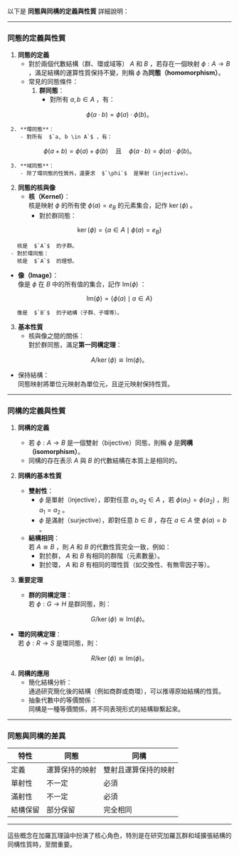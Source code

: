 以下是 **同態與同構的定義與性質** 詳細說明：  

---

### **同態的定義與性質**

1. **同態的定義**  
   - 對於兩個代數結構（群、環或域等）  $`A`$  和  $`B`$ ，若存在一個映射  $`\phi: A \to B`$ ，滿足結構的運算性質保持不變，則稱  $`\phi`$  為**同態（homomorphism）**。
   - 常見的同態條件：
     1. **群同態**：  
        - 對所有  $`a, b \in A`$ ，有：  
          
```math
\phi(a \cdot b) = \phi(a) \cdot \phi(b)。
```

     2. **環同態**：  
        - 對所有  $`a, b \in A`$ ，有：  
          
```math
\phi(a + b) = \phi(a) + \phi(b) \quad \text{且} \quad \phi(a \cdot b) = \phi(a) \cdot \phi(b)。
```

     3. **域同態**：  
        - 除了環同態的性質外，還要求  $`\phi`$  是單射（injective）。

2. **同態的核與像**  
   - **核（Kernel）**：  
     核是映射  $`\phi`$  的所有使  $`\phi(a) = e_B`$  的元素集合，記作  $`\ker(\phi)`$ 。  
     - 對於群同態：  
       
```math
\ker(\phi) = \{a \in A \mid \phi(a) = e_B\}
```

       核是  $`A`$  的子群。
     - 對於環同態：  
       核是  $`A`$  的理想。
   - **像（Image）**：  
     像是  $`\phi`$  在  $`B`$  中的所有值的集合，記作  $`\text{Im}(\phi)`$ ：  
       
```math
\text{Im}(\phi) = \{\phi(a) \mid a \in A\}
```

       像是  $`B`$  的子結構（子群、子環等）。

3. **基本性質**  
   - 核與像之間的關係：  
     對於群同態，滿足**第一同構定理**：  
     
```math
A / \ker(\phi) \cong \text{Im}(\phi)。
```

   - 保持結構：  
     同態映射將單位元映射為單位元，且逆元映射保持性質。

---

### **同構的定義與性質**

1. **同構的定義**  
   - 若  $`\phi: A \to B`$  是一個雙射（bijective）同態，則稱  $`\phi`$  是**同構（isomorphism）**。  
   - 同構的存在表示  $`A`$  與  $`B`$  的代數結構在本質上是相同的。

2. **同構的基本性質**  
   - **雙射性**：  
     -  $`\phi`$  是單射（injective），即對任意  $`a_1, a_2 \in A`$ ，若  $`\phi(a_1) = \phi(a_2)`$ ，則  $`a_1 = a_2`$ 。  
     -  $`\phi`$  是滿射（surjective），即對任意  $`b \in B`$ ，存在  $`a \in A`$  使  $`\phi(a) = b`$ 。
   - **結構相同**：  
     若  $`A \cong B`$ ，則  $`A`$  和  $`B`$  的代數性質完全一致，例如：
     - 對於群， $`A`$  和  $`B`$  有相同的群階（元素數量）。
     - 對於環， $`A`$  和  $`B`$  有相同的環性質（如交換性、有無零因子等）。

3. **重要定理**  
   - **群的同構定理**：  
     若  $`\phi: G \to H`$  是群同態，則：
     
```math
G / \ker(\phi) \cong \text{Im}(\phi)。
```

   - **環的同構定理**：  
     若  $`\phi: R \to S`$  是環同態，則：
     
```math
R / \ker(\phi) \cong \text{Im}(\phi)。
```


4. **同構的應用**  
   - 簡化結構分析：  
     通過研究簡化後的結構（例如商群或商環），可以推導原始結構的性質。
   - 抽象代數中的等價關係：  
     同構是一種等價關係，將不同表現形式的結構聯繫起來。

---

### **同態與同構的差異**
| 特性        | 同態                          | 同構                          |
|-------------|-------------------------------|-------------------------------|
| 定義        | 運算保持的映射                | 雙射且運算保持的映射          |
| 單射性      | 不一定                       | 必須                          |
| 滿射性      | 不一定                       | 必須                          |
| 結構保留    | 部分保留                     | 完全相同                      |

---

這些概念在加羅瓦理論中扮演了核心角色，特別是在研究加羅瓦群和域擴張結構的同構性質時，至關重要。